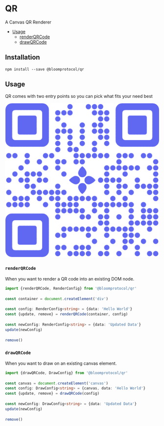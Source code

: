 # QR

A Canvas QR Renderer

- [Usage](#usage)
  - [renderQRCode](#render-qr-code)
  - [drawQRCode](#draw-qr-code)

## Installation

```
npm install --save @bloomprotocol/qr
```

## Usage

QR comes with two entry points so you can pick what fits your need best

![Sample QR](https://github.com/hellobloom/qr/raw/master/images/sampleQR.png)

### `renderQRCode`

When you want to render a QR code into an existing DOM node.

```typescript
import {renderQRCode, RenderConfig} from '@bloomprotocol/qr'

const container = document.createElement('div')

const config: RenderConfig<string> = {data: 'Hello World'}
const {update, remove} = renderQRCode(container, config)

const newConfig: RenderConfig<string> = {data: 'Updated Data'}
update(newConfig)

remove()
```

### `drawQRCode`

When you want to draw on an existing canvas element.

```typescript
import {drawQRCode, DrawConfig} from '@bloomprotocol/qr'

const canvas = document.createElement('canvas')
const config: DrawConfig<string> = {canvas, data: 'Hello World'}
const {update, remove} = drawQRCode(config)

const newConfig: DrawConfig<string> = {data: 'Updated Data'}
update(newConfig)

remove()
```
